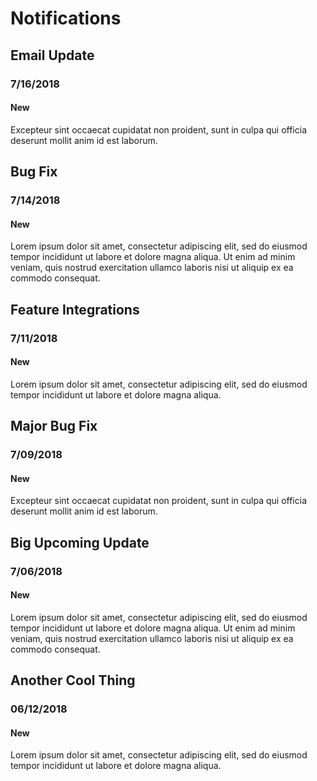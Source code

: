 # Notifications
## Email Update
### 7/16/2018
#### New 
Excepteur sint occaecat cupidatat non proident, sunt in culpa qui officia deserunt mollit anim id est laborum.
## Bug Fix
### 7/14/2018
#### New 
Lorem ipsum dolor sit amet, consectetur adipiscing elit, sed do eiusmod tempor incididunt ut labore et dolore magna aliqua. Ut enim ad minim veniam, quis nostrud exercitation ullamco laboris nisi ut aliquip ex ea commodo consequat.
## Feature Integrations
### 7/11/2018
#### New 
Lorem ipsum dolor sit amet, consectetur adipiscing elit, sed do eiusmod tempor incididunt ut labore et dolore magna aliqua.
## Major Bug Fix 
### 7/09/2018
#### New 
Excepteur sint occaecat cupidatat non proident, sunt in culpa qui officia deserunt mollit anim id est laborum.
## Big Upcoming Update
### 7/06/2018
#### New 
Lorem ipsum dolor sit amet, consectetur adipiscing elit, sed do eiusmod tempor incididunt ut labore et dolore magna aliqua. Ut enim ad minim veniam, quis nostrud exercitation ullamco laboris nisi ut aliquip ex ea commodo consequat.
## Another Cool Thing
### 06/12/2018
#### New 
Lorem ipsum dolor sit amet, consectetur adipiscing elit, sed do eiusmod tempor incididunt ut labore et dolore magna aliqua.